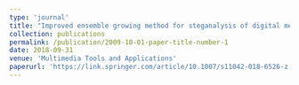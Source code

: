 ```yaml
---
type: 'journal'
title: "Improved ensemble growing method for steganalysis of digital media"
collection: publications
permalink: /publication/2009-10-01-paper-title-number-1
date: 2018-09-31
venue: 'Multimedia Tools and Applications'
paperurl: 'https://link.springer.com/article/10.1007/s11042-018-6526-z'
---
```

